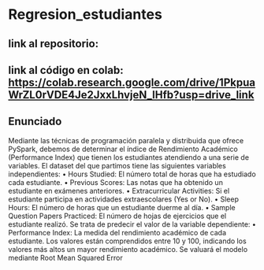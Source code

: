 # Regresion_estudiantes

## link al repositorio: 

## link al código en colab: https://colab.research.google.com/drive/1PkpuaWrZL0rVDE4Je2JxxLhvjeN_lHfb?usp=drive_link

## Enunciado
Mediante las técnicas de programación paralela y distribuida que ofrece PySpark, debemos de determinar el 
índice de Rendimiento Académico (Performance Index) que tienen los estudiantes atendiendo a una serie de 
variables.
El dataset del que partimos tiene las siguientes variables independientes:
• Hours Studied: El número total de horas que ha estudiado cada estudiante.
• Previous Scores: Las notas que ha obtenido un estudiante en exámenes anteriores.
• Extracurricular Activities: Si el estudiante participa en actividades extraescolares (Yes or No).
• Sleep Hours: El número de horas que un estudiante duerme al día.
• Sample Question Papers Practiced: El número de hojas de ejercicios que el estudiante realizó.
Se trata de predecir el valor de la variable dependiente:
• Performance Index: La medida del rendimiento académico de cada estudiante. Los valores están 
comprendidos entre 10 y 100, indicando los valores más altos un mayor rendimiento académico.
Se valuará el modelo mediante Root Mean Squared Error
